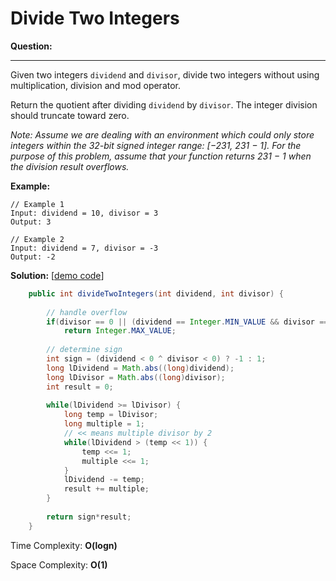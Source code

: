 # Divide Two Integers

**Question:** 

------

Given two integers `dividend` and `divisor`, divide two integers without using multiplication, division and mod operator.

Return the quotient after dividing `dividend` by `divisor`. The integer division should truncate toward zero.

*Note: Assume we are dealing with an environment which could only store integers within the 32-bit signed integer range: [−231,  231 − 1]. For the purpose of this problem, assume that your function returns 231 − 1 when the division result overflows.* 

**Example:** 

```
// Example 1
Input: dividend = 10, divisor = 3
Output: 3

// Example 2
Input: dividend = 7, divisor = -3
Output: -2
```

**Solution:** [[demo code](https://github.com/AlfredYan/Algorithms_Practice/blob/master/code/DivideTwoIntegers.java)] 

```java
	public int divideTwoIntegers(int dividend, int divisor) {
		
		// handle overflow
		if(divisor == 0 || (dividend == Integer.MIN_VALUE && divisor == -1))
            return Integer.MAX_VALUE;
		
		// determine sign
		int sign = (dividend < 0 ^ divisor < 0) ? -1 : 1;
		long lDividend = Math.abs((long)dividend);
		long lDivisor = Math.abs((long)divisor);
		int result = 0;
		
		while(lDividend >= lDivisor) {
			long temp = lDivisor;
			long multiple = 1;
			// << means multiple divisor by 2
			while(lDividend > (temp << 1)) {
				temp <<= 1;
				multiple <<= 1;
			}
			lDividend -= temp;
			result += multiple;
		}
		
		return sign*result;
	}
```

Time Complexity: **O(logn)** 

Space Complexity: **O(1)** 